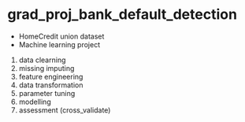 # grad_proj_bank_default_detection

* HomeCredit union dataset 
* Machine learning project

1. data clearning
2. missing imputing
3. feature engineering
4. data transformation
5. parameter tuning
6. modelling
7. assessment (cross_validate)
